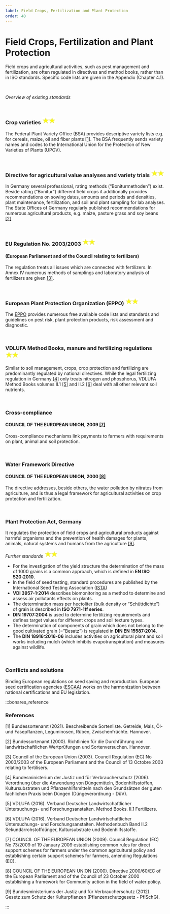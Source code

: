 ```yaml
---
label: Field Crops, Fertilization and Plant Protection
order: 40
---
```


# Field Crops, Fertilization and Plant Protection


Field crops and agricultural activities, such as pest management and fertilization, are often regulated in directives and method books, rather than in ISO standards.
Specific code lists are given in the Appendix (Chapter 4.1).

<br>

_Overview of existing standards_

<br>

### Crop varieties  ![](/static/img/two_star.png)

The Federal Plant Variety Office (BSA) provides descriptive variety lists e.g. for cereals, maize, oil and fiber plants [[1]](https://www.bundessortenamt.de/bsa/media/Files/BSL/bsl_getreide_2021.pdf). 
The BSA frequently sends variety names and codes to the International Union for the Protection of New Varieties of Plants (UPOV).

<br>

### Directive for agricultural value analyses and variety trials ![](/static/img/two_star.png)

In Germany several professional, rating methods (“Boniturmethoden”) exist. Beside rating (“Bonitur”) different field crops
it additionally provides recommendations on sowing dates, amounts and periods and densities, plant maintenance, fertilization, 
and soil and plant sampling for lab analyses. The State Offices of Germany regularly published recommendations for numerous
agricultural products, e.g. maize, pasture grass and soy beans [[2]](https://www.bundessortenamt.de/bsa/media/Files/Richtlinie_LW2000.pdf).

<br>

### EU Regulation No. 2003/2003 ![](/static/img/two_star.png)
#### (European Parliament and of the Council relating to fertilizers) 

The regulation treats all issues which are connected with fertilizers. In Annex IV numerous methods of
samplings and laboratory analysis of fertilizers are given [[3]](https://eur-lex.europa.eu/legal-content/EN/TXT/?uri=CELEX:32003R2003). 

<br>

### European Plant Protection Organization (EPPO) ![](/static/img/two_star.png)

The [EPPO](https://www.eppo.int) provides numerous free available code lists and standards and guidelines on pest risk,
plant protection products, risk assessment and diagnostic.

<br>

### VDLUFA Method Books, manure and fertilizing regulations ![](/static/img/two_star.png)

Similar to soil management, crops, crop protection and fertilizing are predominantly regulated by national directives. 
While the legal fertilizing regulation in Germany [[4]](http://www.bodeninstitut.de/cfiles/DV%202006-2012.pdf) only
treats nitrogen and phosphorus, VDLUFA Method Books volumes II.1 [[5]](https://www.vdlufa.de/Methodenbuch/index.php?option=com_content&view=article&id=6&Itemid=109&lang=de)
and II.2 [[6]](https://www.vdlufa.de/Methodenbuch/index.php?option=com_content&view=article&id=5&Itemid=110&lang=de)
deal with all other relevant soil nutrients.

<br>

### Cross-compliance 
#### COUNCIL OF THE EUROPEAN UNION, 2009 [[7]](https://eur-lex.europa.eu/legal-content/EN/ALL/?uri=CELEX%3A32009R0073)

Cross-compliance mechanisms link payments to farmers with requirements on plant, animal and soil
protection.

<br>

### Water Framework Directive 
#### COUNCIL OF THE EUROPEAN UNION, 2000 [[8]](https://eur-lex.europa.eu/legal-content/EN/LSU/?uri=CELEX%3A32000L0060)

The directive addresses, beside others, the water pollution by nitrates from agriculture, and is thus a
legal framework for agricultural activities on crop protection and fertilization.

<br>

### Plant Protection Act, Germany

It regulates the protection of field crops and agricultural products against harmful organisms and the prevention of health
damages for plants, animals, natural systems and humans from the agriculture [[9]](https://www.gesetze-im-internet.de/pflschg_2012/PflSchG.pdf).

_Further standards_ ![](/static/img/two_star.png)
- For the investigation of the yield structure the determination of the mass of 1000 grains is a common approach, which is defined in **EN ISO 520:2010**.
- In the field of seed testing, standard procedures are published by the International Seed Testing Association ([ISTA](https://www.seedtest.org/en/home.html))
- **VDI 3957-1:2014** describes biomonitoring as a method to determine and assess air pollutants effects on plants.
- The determination mass per hectoliter (bulk density or “Schüttdichte”) of grain is described in **ISO 7971-1ff series**.
- **DIN 19707:2004** is used to determine fertilizing requirements and defines target values for different crops and soil texture types.
- The determination of components of grain which does not belong to the good cultivated grain (=”Besatz”) is regulated in **DIN EN 15587:2014**.
- The **DIN 18916:2016-06** includes activities on agricultural plant and soil works including mulch (which inhibits evapotranspiration) and measures against wildlife.

<br>

### Conflicts and solutions

Binding European regulations on seed saving and reproduction. European seed certification agencies ([ESCAA](http://www.escaa.org)) 
works on the harmonization between national certifications and EU legislation.

:::bonares_reference

### References

[1] Bundessortenamt (2021). Beschreibende Sortenliste. Getreide, Mais, Öl- und Fasepflanzen,
Leguminosen, Rüben, Zwischenfrüchte. Hannover.

[2] Bundessortenamt (2000). Richtlinien für die Durchführung von landwirtschaftlichen
Wertprüfungen und Sortenversuchen. Hannover.

[3] Council of the European Union (2003). Council Regulation (EC) No 2003/2003 of the European Parliament and the
Council of 13 Octobre 2003 relating to fertilisers.

[4] Bundesministerium der Justiz und für Verbraucherschutz (2006). Verordnung über die Anwendung von Düngemitteln,
Bodenhilfsstoffen, Kultursubstraten und Pflanzenhilfsmitteln nach den Grundsätzen der
guten fachlichen Praxis beim Düngen (Düngeverordnung - DüV).

[5]  VDLUFA (2016). Verband Deutscher Landwirtschaftlicher Untersuchungs- und Forschungsanstalten.
Method Books. II.1 Fertilizers.

[6] VDLUFA (2016). Verband Deutscher Landwirtschaftlicher Untersuchungs- und Forschungsanstalten.
Methodenbuch Band II.2 Sekundärrohstoffdünger, Kultursubstrate und Bodenhilfsstoffe.

[7] COUNCIL OF THE EUROPEAN UNION (2009). Council Regulation (EC) No 73/2009 of 19 January 2009 establishing common
rules for direct support schemes for farmers under the common agricultural policy and establishing certain support
schemes for farmers, amending Regulations (EC).

[8] COUNCIL OF THE EUROPEAN UNION (2000). Directive 2000/60/EC of the European Parliament and of the Council of
23 October 2000 establishing a framework for Community action in the field of water policy.

[9] Bundesministeriums der Justiz und für Verbraucherschutz (2012).
Gesetz zum Schutz der Kulturpflanzen (Pflanzenschutzgesetz - PflSchG).

:::